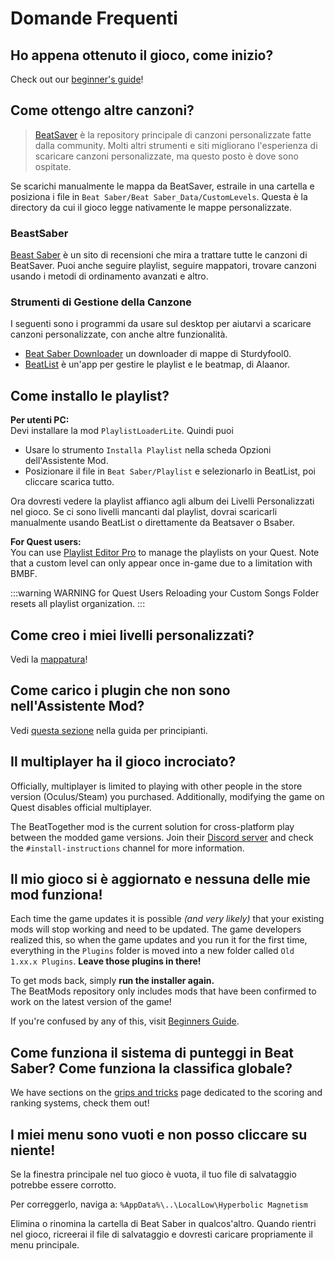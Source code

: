 # Domande Frequenti
## Ho appena ottenuto il gioco, come inizio?
Check out our [beginner's guide](/beginners-guide.md)!

## Come ottengo altre canzoni?
> [BeatSaver](https://beatsaver.com) è la repository principale di canzoni personalizzate fatte dalla community. Molti altri strumenti e siti migliorano l'esperienza di scaricare canzoni personalizzate, ma questo posto è dove sono ospitate.

Se scarichi manualmente le mappa da BeatSaver, estraile in una cartella e posiziona i file in `Beat Saber/Beat Saber_Data/CustomLevels`. Questa è la directory da cui il gioco legge nativamente le mappe personalizzate.

### BeastSaber
[Beast Saber](https://www.bsaber.com) è un sito di recensioni che mira a trattare tutte le canzoni di BeatSaver. Puoi anche seguire playlist, seguire mappatori, trovare canzoni usando i metodi di ordinamento avanzati e altro.

### Strumenti di Gestione della Canzone
I seguenti sono i programmi da usare sul desktop per aiutarvi a scaricare canzoni personalizzate, con anche altre funzionalità.
* [Beat Saber Downloader](https://drive.google.com/file/d/1QWedF77hWYbqcigIWa2UcpXlhqGTjwR1/view) un downloader di mappe di Sturdyfool0.
* [BeatList](https://github.com/Alaanor/beatlist) è un'app per gestire le playlist e le beatmap, di Alaanor.

## Come installo le playlist?
**Per utenti PC:**  
Devi installare la mod `PlaylistLoaderLite`. Quindi puoi
* Usare lo strumento `Installa Playlist` nella scheda Opzioni dell'Assistente Mod.
* Posizionare il file in `Beat Saber/Playlist` e selezionarlo in BeatList, poi cliccare scarica tutto.

Ora dovresti vedere la playlist affianco agli album dei Livelli Personalizzati nel gioco. Se ci sono livelli mancanti dal playlist, dovrai scaricarli manualmente usando BeatList o direttamente da Beatsaver o Bsaber.

**For Quest users:**  
You can use [Playlist Editor Pro](https://beatsaberquest.com/bmbf/my-tools/playlist-editor-pro/) to manage the playlists on your Quest. Note that a custom level can only appear once in-game due to a limitation with BMBF.

:::warning WARNING for Quest Users Reloading your Custom Songs Folder resets all playlist organization. :::

## Come creo i miei livelli personalizzati?
Vedi la [mappatura](/mapping/)!

## Come carico i plugin che non sono nell'Assistente Mod?
Vedi [questa sezione](/pc-modding.md#manual-installation) nella guida per principianti.

## Il multiplayer ha il gioco incrociato?
Officially, multiplayer is limited to playing with other people in the store version (Oculus/Steam) you purchased. Additionally, modifying the game on Quest disables official multiplayer.

The BeatTogether mod is the current solution for cross-platform play between the modded game versions. Join their [Discord server](https://discord.com/invite/gezGrFG4tz) and check the `#install-instructions` channel for more information.

## Il mio gioco si è aggiornato e nessuna delle mie mod funziona!
Each time the game updates it is possible *(and very likely)* that your existing mods will stop working and need to be updated. The game developers realized this, so when the game updates and you run it for the first time, everything in the `Plugins` folder is moved into a new folder called `Old 1.xx.x Plugins`. **Leave those plugins in there!**

To get mods back, simply **run the installer again.**  
The BeatMods repository only includes mods that have been confirmed to work on the latest version of the game!

If you're confused by any of this, visit [Beginners Guide](/beginners-guide.md).

## Come funziona il sistema di punteggi in Beat Saber? Come funziona la classifica globale?
We have sections on the [grips and tricks](/grips-and-tricks.md) page dedicated to the scoring and ranking systems, check them out!

## I miei menu sono vuoti e non posso cliccare su niente!
Se la finestra principale nel tuo gioco è vuota, il tuo file di salvataggio potrebbe essere corrotto.

Per correggerlo, naviga a: `%AppData%\..\LocalLow\Hyperbolic Magnetism`

Elimina o rinomina la cartella di Beat Saber in qualcos'altro. Quando rientri nel gioco, ricreerai il file di salvataggio e dovresti caricare propriamente il menu principale.
